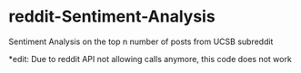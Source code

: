 # reddit-Sentiment-Analysis

Sentiment Analysis on the top n number of posts from UCSB subreddit

*edit: Due to reddit API not allowing calls anymore, this code does not work 
